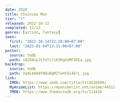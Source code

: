 ```yaml
---
date: 2020
title: Chainsaw Man
tier: "?"
released: 2022-10-12
completed: 12/12
genres: [action, fantasy]
seen:
  first: "2022-10-14T22:20:00+07:00"
  last: "2023-01-04T13:31:00+07:00"
poster:
  source: tmdb
  path: sB2DASpJtfnTs7iK3RqkUMFVDEa.jpg
backdrop:
  source: tmdb
  path: Vq4L8A88fNQxBqM27xHtDi4DrL.jpg
link:
  IMDb: https://www.imdb.com/title/tt13616990/
  MyAnimeList: https://myanimelist.net/anime/44511
  TMDB: https://www.themoviedb.org/tv/114410
---
```

